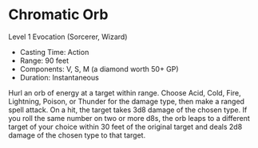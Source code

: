 # Chromatic Orb
Level 1 Evocation (Sorcerer, Wizard)

- Casting Time: Action
- Range: 90 feet
- Components: V, S, M (a diamond worth 50+ GP)
- Duration: Instantaneous

Hurl an orb of energy at a target within range. Choose Acid, Cold, Fire, Lightning, Poison, or Thunder for the damage type, then make a ranged spell attack. On a hit, the target takes 3d8 damage of the chosen type. If you roll the same number on two or more d8s, the orb leaps to a different target of your choice within 30 feet of the original target and deals 2d8 damage of the chosen type to that target.
